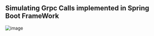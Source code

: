 ## Simulating Grpc Calls implemented in Spring Boot FrameWork

![image](https://github.com/AMIRHOSSEINFSH/Spring-Grpc-Practice/assets/59427877/83b9a561-b759-4230-8ed6-06723c76e616)

